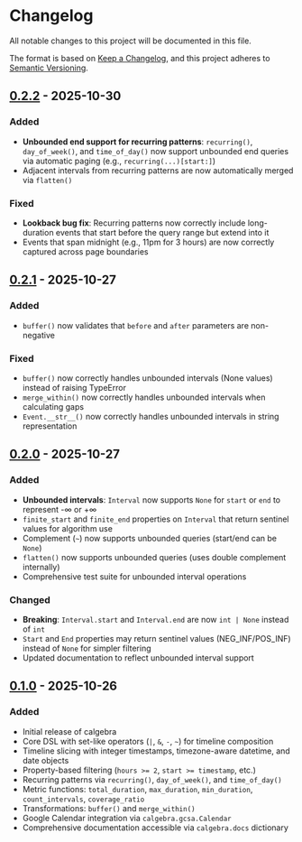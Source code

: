 # Changelog

All notable changes to this project will be documented in this file.

The format is based on [Keep a Changelog](https://keepachangelog.com/en/1.1.0/),
and this project adheres to [Semantic Versioning](https://semver.org/spec/v2.0.0.html).

## [0.2.2] - 2025-10-30

### Added
- **Unbounded end support for recurring patterns**: `recurring()`, `day_of_week()`, and `time_of_day()` now support unbounded end queries via automatic paging (e.g., `recurring(...)[start:]`)
- Adjacent intervals from recurring patterns are now automatically merged via `flatten()`

### Fixed
- **Lookback bug fix**: Recurring patterns now correctly include long-duration events that start before the query range but extend into it
- Events that span midnight (e.g., 11pm for 3 hours) are now correctly captured across page boundaries

## [0.2.1] - 2025-10-27

### Added
- `buffer()` now validates that `before` and `after` parameters are non-negative

### Fixed
- `buffer()` now correctly handles unbounded intervals (None values) instead of raising TypeError
- `merge_within()` now correctly handles unbounded intervals when calculating gaps
- `Event.__str__()` now correctly handles unbounded intervals in string representation

## [0.2.0] - 2025-10-27

### Added
- **Unbounded intervals**: `Interval` now supports `None` for `start` or `end` to represent -∞ or +∞
- `finite_start` and `finite_end` properties on `Interval` that return sentinel values for algorithm use
- Complement (`~`) now supports unbounded queries (start/end can be `None`)
- `flatten()` now supports unbounded queries (uses double complement internally)
- Comprehensive test suite for unbounded interval operations

### Changed
- **Breaking**: `Interval.start` and `Interval.end` are now `int | None` instead of `int`
- `Start` and `End` properties may return sentinel values (NEG_INF/POS_INF) instead of `None` for simpler filtering
- Updated documentation to reflect unbounded interval support

## [0.1.0] - 2025-10-26

### Added
- Initial release of calgebra
- Core DSL with set-like operators (`|`, `&`, `-`, `~`) for timeline composition
- Timeline slicing with integer timestamps, timezone-aware datetime, and date objects
- Property-based filtering (`hours >= 2`, `start >= timestamp`, etc.)
- Recurring patterns via `recurring()`, `day_of_week()`, and `time_of_day()`
- Metric functions: `total_duration`, `max_duration`, `min_duration`, `count_intervals`, `coverage_ratio`
- Transformations: `buffer()` and `merge_within()`
- Google Calendar integration via `calgebra.gcsa.Calendar`
- Comprehensive documentation accessible via `calgebra.docs` dictionary

[0.1.0]: https://github.com/ashenfad/calgebra/releases/tag/v0.1.0
[0.2.0]: https://github.com/ashenfad/calgebra/releases/tag/v0.2.0
[0.2.1]: https://github.com/ashenfad/calgebra/releases/tag/v0.2.1
[0.2.2]: https://github.com/ashenfad/calgebra/releases/tag/v0.2.2


